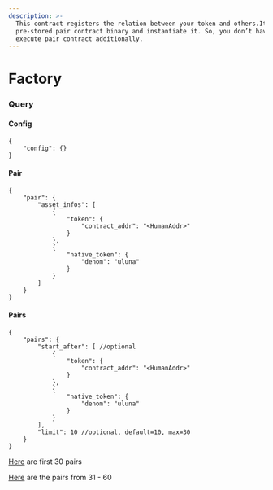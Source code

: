 ```yaml
---
description: >-
  This contract registers the relation between your token and others.It uses the
  pre-stored pair contract binary and instantiate it. So, you don’t have to
  execute pair contract additionally.
---
```


# Factory

### Query <a href="#query" id="query"></a>

#### Config <a href="#config" id="config"></a>

```
{
    "config": {}
}
```

#### Pair <a href="#pair" id="pair"></a>

```
{
    "pair": {
        "asset_infos": [
            {
                "token": {
                    "contract_addr": "<HumanAddr>"
                }
            },
            {
                "native_token": {
                    "denom": "uluna"
                }
            }
        ]
    }
}
```

#### Pairs <a href="#pairs" id="pairs"></a>

```
{
    "pairs": {
        "start_after": [ //optional
            {
                "token": {
                    "contract_addr": "<HumanAddr>"
                }
            },
            {
                "native_token": {
                    "denom": "uluna"
                }
            }
        ],
        "limit": 10 //optional, default=10, max=30
    }
}
```

[Here](https://fcd.terra.dev/wasm/contracts/terra16hdjuvghcumu6prg22cdjl96ptuay6r0hc6yns/store?query\_msg={%22pairs%22:{}}) are first 30 pairs

[Here](https://fcd.terra.dev/wasm/contracts/terra16hdjuvghcumu6prg22cdjl96ptuay6r0hc6yns/store?query\_msg={%22pairs%22:{%22start\_after%22:\[{%22token%22:{%22contract\_addr%22:%22terra14tl83xcwqjy0ken9peu4pjjuu755lrry2uy25r%22}},{%22native\_token%22:{%22denom%22:%22uluna%22}}]}}) are the pairs from 31 - 60

